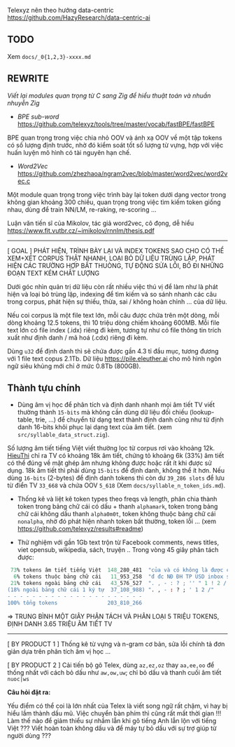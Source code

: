 Telexyz nên theo hướng data-centric https://github.com/HazyResearch/data-centric-ai

## TODO

Xem `docs/_0{1,2,3}-xxxx.md`

## REWRITE

_Viết lại modules quan trọng từ C sang Zig để hiểu thuật toán và nhuần nhuyễn Zig_

* _BPE sub-word_ https://github.com/telexyz/tools/tree/master/vocab/fastBPE/fastBPE

BPE quan trọng trong việc chia nhỏ OOV và ánh xạ OOV về một tập tokens có số lượng định trước, nhờ đó kiểm soát tốt số lượng từ vựng, hợp với việc huấn luyện mô hình có tài nguyên hạn chế.

* _Word2Vec_ https://github.com/zhezhaoa/ngram2vec/blob/master/word2vec/word2vec.c

Một module quan trọng trong việc trình bày lại token dưới dạng vector trong không gian khoảng 300 chiều, quan trọng trong việc tìm kiếm token giống nhau, dùng để train NN/LM, re-raking, re-scoring ...

Luận văn tiến sĩ của Mikolov, tác giả word2vec, cô đọng, dễ hiểu
https://www.fit.vutbr.cz/~imikolov/rnnlm/thesis.pdf

- - -

[ GOAL ] PHÁT HIỆN, TRÌNH BÀY LẠI VÀ INDEX TOKENS SAO CHO CÓ THỂ XEM+XÉT CORPUS THẬT NHANH, LOẠI BỎ DỮ LIỆU TRÙNG LẶP, PHÁT HIỆN CÁC TRƯỜNG HỢP BẤT THUÒNG, TỰ ĐỘNG SỬA LỖI, BỎ ĐI NHỮNG ĐOẠN TEXT KÉM CHẤT LƯỢNG

Dưới góc nhìn quản trị dữ liệu còn rất nhiều việc thú vị để làm như là phát hiện và loại bỏ trùng lặp, indexing để tìm kiếm và so sánh nhanh các câu trong corpus, phát hiện sự thiếu, thừa, sai / không hoàn chỉnh ... của dữ liệu.

Nếu coi corpus là một file text lớn, mỗi câu được chứa trên một dòng, mỗi dòng khoảng 12.5 tokens, thì 10 triệu dòng chiếm khoảng 600MB. Mỗi file text lớn có file index (.idx) riêng đi kèm, tương tự như có file thông tin trích xuất như định danh / mã hoá (.cdx) riêng đi kèm.

Dùng `u32` để định danh thì sẽ chứa được gần 4.3 tỉ đầu mục, tương đương với 1 file text copus 2.1Tb. Dữ liệu https://pile.eleuther.ai cho mô hình ngôn ngữ siêu khủng mới chỉ ở mức 0.8Tb (800GB).

## Thành tựu chính

* Dùng âm vị học để phân tích và định danh nhanh mọi âm tiết TV viết thường thành `15-bits` mà không cần dùng dữ liệu đối chiếu (lookup-table, trie, ...) để chuyển từ dạng text thành định danh cũng như từ định danh 16-bits khôi phục lại dạng text của âm tiết. (xem `src/syllable_data_struct.zig`). 

Số lượng âm tiết tiếng Việt viết thường lọc từ corpus rơi vào khoảng 12k. [HieuThi](http://www.hieuthi.com/blog/2017/03/21/all-vietnamese-syllables.html) chỉ ra TV có khoảng 18k âm tiết, chứng tỏ khoảng 6k (33%) âm tiết có thể đúng về mặt ghép âm nhưng không được hoặc rất ít khi được sử dụng. 18k âm tiết thì phải dùng `15-bits` để định danh, không thể ít hơn. Nếu dùng `16-bits` (2-bytes) để định danh tokens thì còn dư `39_286 slots` để lưu từ điển TV `33_668` và chứa OOV `5_618` (Xem `docs/syllable_n_token_ids.md`).

* Thống kê và liệt kê token types theo freqs và length, phân chia thành token trong bảng chữ cái có dấu + thanh `alphamark`, token trong bảng chữ cái không dấu thanh `alpha0m0t`, token không thuộc bảng chữ cái `nonalpha`, nhờ đó phát hiện nhanh token bất thường, token lỗi ... (xem https://github.com/telexyz/results#readme)

* Thử nghiệm với gần 1Gb text trộn từ Facebook comments, news titles, viet opensub, wikipedia, sách, truyện .. Trong vòng 45 giây phân tách được: 
```r
 73% tokens âm tiết tiếng Việt  148_280_481  "của và có không là được cho các"
  6% tokens thuộc bảng chữ cái   11_953_258  "đ đc NĐ ĐH TP USD inbox shop"
 21% tokens ngoài bảng chữ cái   43_576_527  ". , - : ? ; '' " 1 ! 2 / ... 2020 🤣 19000019"
(18% ngoài bảng chữ cái 1 ký tự  37_108_988) ". , - : ? ; ' 1 2 /"
- - - - - - - - - - - - - - - - - - - - - -
100% tổng tokens                203_810_266
```
=> TRUNG BÌNH MỘT GIÂY PHÂN TÁCH VÀ PHÂN LOẠI 5 TRIỆU TOKENS, ĐỊNH DANH 3.65 TRIỆU ÂM TIẾT TV

- - -

[ BY PRODUCT 1 ] Thống kê từ vựng và n-gram cơ bản, sửa lỗi chính tả đơn giản dựa trên phân tích âm vị học ...

[ BY PRODUCT 2 ] Cải tiến bộ gõ Telex, dùng `az,ez,oz` thay `aa,ee,oo` để thống nhất với cách bỏ dấu như `aw,ow,uw`; chỉ bỏ dấu và thanh cuối âm tiết `nuoc|ws`

__Câu hỏi đặt ra:__

Yếu điểm có thể coi là lớn nhất của Telex là viết song ngữ rất chậm,
vì hay bị hiểu lầm thành dấu mũ. Việc chuyển bàn phím thì cũng rất mất thời gian !!!
Làm thế nào để giảm thiểu sự nhầm lẫn khi gõ tiếng Anh lẫn lộn với tiếng Việt ???
Viết hoàn toàn không dấu và để máy tự bỏ dấu với sự trợ giúp từ người dùng ???